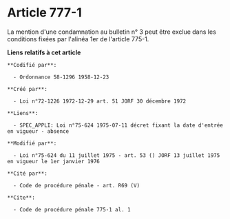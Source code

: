 # Article 777-1

La mention d'une condamnation au bulletin n° 3 peut être exclue dans les conditions fixées par l'alinéa 1er de l'article
775-1.

**Liens relatifs à cet article**

	**Codifié par**:

	  - Ordonnance 58-1296 1958-12-23

	**Créé par**:

	  - Loi n°72-1226 1972-12-29 art. 51 JORF 30 décembre 1972

	**Liens**:

	  - SPEC_APPLI: Loi n°75-624 1975-07-11 décret fixant la date d'entrée en vigueur - absence

	**Modifié par**:

	  - Loi n°75-624 du 11 juillet 1975 - art. 53 () JORF 13 juillet 1975 en vigueur le 1er janvier 1976

	**Cité par**:

	  - Code de procédure pénale - art. R69 (V)

	**Cite**:

	  - Code de procédure pénale 775-1 al. 1
